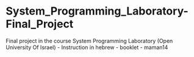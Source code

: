 # System_Programming_Laboratory-Final_Project
Final project in the course System Programming Laboratory (Open University Of Israel) -
Instruction in hebrew - booklet - maman14
